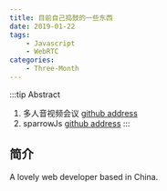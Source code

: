 ```yaml
---
title: 目前自己捣鼓的一些东西
date: 2019-01-22
tags:
    - Javascript
    - WebRTC
categories:
    - Three-Month
---
```


:::tip Abstract

1. 多人音视频会议 [github address](https://github.com/wangrongding/sparrow-meeting)
2. sparrowJs [github address](https://github.com/wangrongding/sparrowJs)
   :::

<!-- more -->

## 简介

A lovely web developer based in China.
